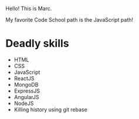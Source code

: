 Hello! This is Marc.

My favorite Code School path is the JavaScript path!

Deadly skills
=============
* HTML
* CSS
* JavaScript
* ReactJS
* MongoDB
* ExpressJS
* AngularJS
* NodeJS
* Killing history using git rebase

